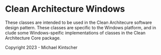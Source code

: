 ﻿# Clean Architecture Windows

These classes are intended to be used in the Clean Architecure software design pattern. These classes are specific to the Windows platform, and in clude some Windows-speific implementations of classes in the Clean Architecture Core package.

Copyright 2023 - Michael Kintscher